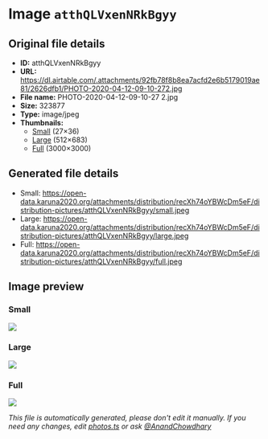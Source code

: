 # Image `atthQLVxenNRkBgyy`

## Original file details

- **ID:** atthQLVxenNRkBgyy
- **URL:** https://dl.airtable.com/.attachments/92fb78f8b8ea7acfd2e6b5179019ae81/2626dfb1/PHOTO-2020-04-12-09-10-272.jpg
- **File name:** PHOTO-2020-04-12-09-10-27 2.jpg
- **Size:** 323877
- **Type:** image/jpeg
- **Thumbnails:**
  - [Small](https://dl.airtable.com/.attachmentThumbnails/b7fe9bc1b0baa6eec537a93b2bf5b5e6/93061389) (27×36)
  - [Large](https://dl.airtable.com/.attachmentThumbnails/0c21b3451d3c17d30e6a86637ef04cf5/19afad50) (512×683)
  - [Full](https://dl.airtable.com/.attachmentThumbnails/d027c4cc307871e5e9a0a00ea3b63dd1/c1098a02) (3000×3000)

## Generated file details

- Small: https://open-data.karuna2020.org/attachments/distribution/recXh74oYBWcDm5eF/distribution-pictures/atthQLVxenNRkBgyy/small.jpeg
- Large: https://open-data.karuna2020.org/attachments/distribution/recXh74oYBWcDm5eF/distribution-pictures/atthQLVxenNRkBgyy/large.jpeg
- Full: https://open-data.karuna2020.org/attachments/distribution/recXh74oYBWcDm5eF/distribution-pictures/atthQLVxenNRkBgyy/full.jpeg

## Image preview

### Small

![](https://open-data.karuna2020.org/attachments/distribution/recXh74oYBWcDm5eF/distribution-pictures/atthQLVxenNRkBgyy/small.jpeg)

### Large

![](https://open-data.karuna2020.org/attachments/distribution/recXh74oYBWcDm5eF/distribution-pictures/atthQLVxenNRkBgyy/large.jpeg)

### Full

![](https://open-data.karuna2020.org/attachments/distribution/recXh74oYBWcDm5eF/distribution-pictures/atthQLVxenNRkBgyy/full.jpeg)

_This file is automatically generated, please don't edit it manually. If you need any changes, edit [photos.ts](/photos.ts) or ask [@AnandChowdhary](https://github.com/AnandChowdhary)_
